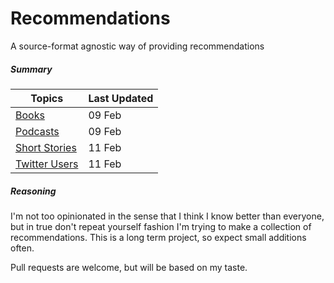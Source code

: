 Recommendations
===============

A source-format agnostic way of providing recommendations

##### Summary

| Topics | Last Updated |
| -------|--------------|
|[Books](books.md)|09 Feb|
|[Podcasts](podcasts.md)|09 Feb|
|[Short Stories](short_stories.md)|11 Feb|
|[Twitter Users](twitter_users.md)|11 Feb|

##### Reasoning

I'm not too opinionated in the sense that I think I know better than everyone, but in true don't repeat yourself fashion I'm trying to make a collection of recommendations. This is a long term project, so expect small additions often. 

Pull requests are welcome, but will be based on my taste.